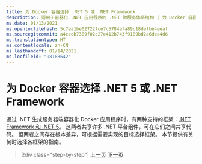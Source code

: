 ```yaml
---
title: 为 Docker 容器选择 .NET 5 或 .NET Framework
description: 适用于容器化 .NET 应用程序的 .NET 微服务体系结构 | 为 Docker 容器选择 .NET 5 还是 .NET Framework
ms.date: 01/13/2021
ms.openlocfilehash: 5c7ea1be02722fce7c5784afa89c18defbe4eeaf
ms.sourcegitcommit: a4cecb7389f02c27e412b743f9189bd2a6dea4d6
ms.translationtype: HT
ms.contentlocale: zh-CN
ms.lasthandoff: 01/14/2021
ms.locfileid: "98188642"
---
```

# <a name="choosing-between-net-and-net-framework-for-docker-containers"></a>为 Docker 容器选择 .NET 5 或 .NET Framework

通过 .NET 生成服务器端容器化 Docker 应用程序时，有两种支持的框架：[.NET Framework 和 .NET 5](https://dotnet.microsoft.com/download)。 这两者共享许多 .NET 平台组件，可在它们之间共享代码。 但两者之间存在根本差异，可根据需要实现的目标选择框架。 本节提供有关何时选择各框架的指南。

>[!div class="step-by-step"]
>[上一页](../container-docker-introduction/docker-containers-images-registries.md)
>[下一页](general-guidance.md)
